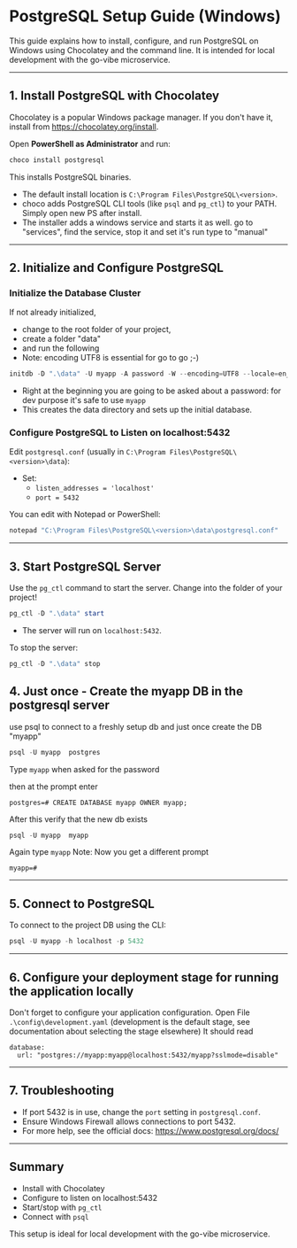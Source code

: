 # PostgreSQL Setup Guide (Windows)

This guide explains how to install, configure, and run PostgreSQL on Windows using Chocolatey and the command line. It is intended for local development with the go-vibe microservice.

---

## 1. Install PostgreSQL with Chocolatey

Chocolatey is a popular Windows package manager. If you don't have it, install from https://chocolatey.org/install.

Open **PowerShell as Administrator** and run:

```powershell
choco install postgresql
```

This installs PostgreSQL binaries.
- The default install location is `C:\Program Files\PostgreSQL\<version>`.
- choco adds PostgreSQL CLI tools (like `psql` and `pg_ctl`) to your PATH. Simply open new PS after install.
- The installer adds a windows service and starts it as well. go to "services", find the service, stop it and set it's run type to "manual"
---


## 2. Initialize and Configure PostgreSQL

### Initialize the Database Cluster

If not already initialized, 
- change to the root folder of your project, 
- create a folder "data" 
- and run the following
- Note: encoding UTF8 is essential for go to go ;-)

```powershell
initdb -D ".\data" -U myapp -A password -W --encoding=UTF8 --locale=en_US.UTF-8
```

- Right at the beginning you are going to be asked about a password: for dev purpose it's safe to use ``myapp``
- This creates the data directory and sets up the initial database.

### Configure PostgreSQL to Listen on localhost:5432

Edit `postgresql.conf` (usually in `C:\Program Files\PostgreSQL\<version>\data`):

- Set:
  - `listen_addresses = 'localhost'`
  - `port = 5432`

You can edit with Notepad or PowerShell:

```powershell
notepad "C:\Program Files\PostgreSQL\<version>\data\postgresql.conf"
```

---

## 3. Start PostgreSQL Server

Use the `pg_ctl` command to start the server. 
Change into the folder of your project!

```powershell
pg_ctl -D ".\data" start
```

- The server will run on `localhost:5432`.

To stop the server:

```powershell
pg_ctl -D ".\data" stop
```

## 4. Just once - Create the myapp DB in the postgresql server

use psql to connect to a freshly setup db and just once create the DB "myapp"

```powershell
psql -U myapp  postgres
```
Type ``myapp`` when asked for the password

then at the prompt enter
```
postgres=# CREATE DATABASE myapp OWNER myapp;
```

After this verify that the new db exists
```powershell
psql -U myapp  myapp
```

Again type ``myapp``
Note: Now you get a different prompt
```
myapp=#
```

---

## 5. Connect to PostgreSQL

To connect to the project DB using the CLI:

```powershell
psql -U myapp -h localhost -p 5432
```

---

## 6. Configure your deployment stage for running the application locally

Don't forget to configure your application configuration.
Open File ``.\config\development.yaml`` (development is the default stage, see documentation about selecting the stage elsewhere)
It should read
```
database:
  url: "postgres://myapp:myapp@localhost:5432/myapp?sslmode=disable"
```

---

## 7. Troubleshooting

- If port 5432 is in use, change the `port` setting in `postgresql.conf`.
- Ensure Windows Firewall allows connections to port 5432.
- For more help, see the official docs: https://www.postgresql.org/docs/

---

## Summary

- Install with Chocolatey
- Configure to listen on localhost:5432
- Start/stop with `pg_ctl`
- Connect with `psql`

This setup is ideal for local development with the go-vibe microservice.
